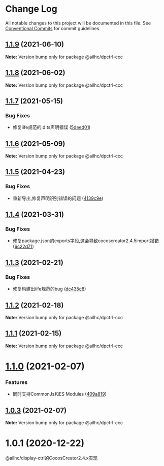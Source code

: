 # Change Log

All notable changes to this project will be documented in this file.
See [Conventional Commits](https://conventionalcommits.org) for commit guidelines.

## [1.1.9](https://github.com/AILHC/EasyGameFrameworkOpen/compare/@ailhc/dpctrl-ccc@1.1.7...@ailhc/dpctrl-ccc@1.1.9) (2021-06-10)

**Note:** Version bump only for package @ailhc/dpctrl-ccc





## [1.1.8](https://github.com/AILHC/EasyGameFrameworkOpen/compare/@ailhc/dpctrl-ccc@1.1.7...@ailhc/dpctrl-ccc@1.1.8) (2021-06-02)

**Note:** Version bump only for package @ailhc/dpctrl-ccc





## [1.1.7](https://github.com/AILHC/EasyGameFrameworkOpen/compare/@ailhc/dpctrl-ccc@1.1.6...@ailhc/dpctrl-ccc@1.1.7) (2021-05-15)


### Bug Fixes

* 修复iife规范的.d.ts声明错误 ([5deed01](https://github.com/AILHC/EasyGameFrameworkOpen/commit/5deed01795ca4abab2bbafbb7b55664d4d23be8f))





## [1.1.6](https://github.com/AILHC/EasyGameFrameworkOpen/compare/@ailhc/dpctrl-ccc@1.1.5...@ailhc/dpctrl-ccc@1.1.6) (2021-05-09)

**Note:** Version bump only for package @ailhc/dpctrl-ccc





## [1.1.5](https://github.com/AILHC/EasyGameFrameworkOpen/compare/@ailhc/dpctrl-ccc@1.1.4...@ailhc/dpctrl-ccc@1.1.5) (2021-04-23)


### Bug Fixes

* 重新导出,修复声明识别错误的问题 ([4139c9e](https://github.com/AILHC/EasyGameFrameworkOpen/commit/4139c9ece90ef11d12374a42065bf89ebe44d053))





## [1.1.4](https://github.com/AILHC/EasyGameFrameworkOpen/compare/@ailhc/dpctrl-ccc@1.1.3...@ailhc/dpctrl-ccc@1.1.4) (2021-03-31)


### Bug Fixes

* 修复package.json的exports字段,这会导致cocoscreator2.4.5import报错 ([6c22d71](https://github.com/AILHC/EasyGameFrameworkOpen/commit/6c22d71f6f32ec566b95e7b299ec91e732e99585))





## [1.1.3](https://github.com/AILHC/EasyGameFrameworkOpen/compare/@ailhc/dpctrl-ccc@1.1.2...@ailhc/dpctrl-ccc@1.1.3) (2021-02-21)


### Bug Fixes

* 修复构建出iife规范的bug ([dc435c8](https://github.com/AILHC/EasyGameFrameworkOpen/commit/dc435c8ed264447b8a80263e7d157b1576c414b3))





## [1.1.2](https://github.com/AILHC/EasyGameFrameworkOpen/compare/@ailhc/dpctrl-ccc@1.1.1...@ailhc/dpctrl-ccc@1.1.2) (2021-02-18)

**Note:** Version bump only for package @ailhc/dpctrl-ccc





## [1.1.1](https://github.com/AILHC/EasyGameFrameworkOpen/compare/@ailhc/dpctrl-ccc@1.1.0...@ailhc/dpctrl-ccc@1.1.1) (2021-02-15)

**Note:** Version bump only for package @ailhc/dpctrl-ccc





# [1.1.0](https://github.com/AILHC/EasyGameFrameworkOpen/compare/@ailhc/dpctrl-ccc@1.0.3...@ailhc/dpctrl-ccc@1.1.0) (2021-02-07)


### Features

* 同时支持CommonJs和ES Modules ([409a819](https://github.com/AILHC/EasyGameFrameworkOpen/commit/409a819cfca6808a4070abcbc8acc80a2caf1c84))





## [1.0.3](https://github.com/AILHC/EasyGameFrameworkOpen/compare/@ailhc/dpctrl-ccc@1.0.2...@ailhc/dpctrl-ccc@1.0.3) (2021-02-07)

**Note:** Version bump only for package @ailhc/dpctrl-ccc

# 1.0.1 (2020-12-22)
@ailhc/display-ctrl的CocosCreator2.4.x实现
